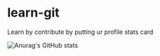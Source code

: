 # learn-git
Learn by contribute by putting ur profile stats card


![Anurag's GitHub stats](https://github-readme-stats.vercel.app/api?username=DevendraRaj58&show_icons=true&theme=transparent)
